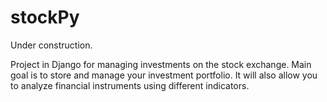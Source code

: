 # stockPy

Under construction.

Project in Django for managing investments on the stock exchange. Main goal is to store and manage your investment portfolio. 
It will also allow you to analyze financial instruments using different indicators.
